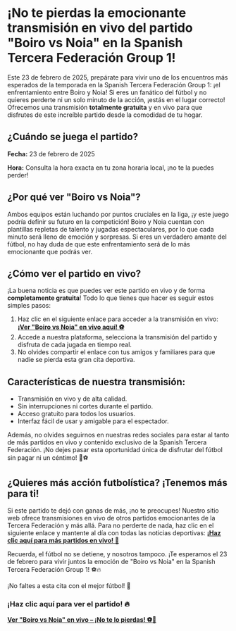 # ¡No te pierdas la emocionante transmisión en vivo del partido "Boiro vs Noia" en la Spanish Tercera Federación Group 1!

Este 23 de febrero de 2025, prepárate para vivir uno de los encuentros más esperados de la temporada en la Spanish Tercera Federación Group 1: ¡el enfrentamiento entre Boiro y Noia! Si eres un fanático del fútbol y no quieres perderte ni un solo minuto de la acción, ¡estás en el lugar correcto! Ofrecemos una transmisión **totalmente gratuita** y en vivo para que disfrutes de este increíble partido desde la comodidad de tu hogar.

## ¿Cuándo se juega el partido?

**Fecha:** 23 de febrero de 2025

**Hora:** Consulta la hora exacta en tu zona horaria local, ¡no te la puedes perder!

## ¿Por qué ver "Boiro vs Noia"?

Ambos equipos están luchando por puntos cruciales en la liga, ¡y este juego podría definir su futuro en la competición! Boiro y Noia cuentan con plantillas repletas de talento y jugadas espectaculares, por lo que cada minuto será lleno de emoción y sorpresas. Si eres un verdadero amante del fútbol, no hay duda de que este enfrentamiento será de lo más emocionante que podrás ver.

## ¿Cómo ver el partido en vivo?

¡La buena noticia es que puedes ver este partido en vivo y de forma **completamente gratuita**! Todo lo que tienes que hacer es seguir estos simples pasos:

1. Haz clic en el siguiente enlace para acceder a la transmisión en vivo: [**¡Ver "Boiro vs Noia" en vivo aquí! ⚽️**](https://tinyurl.com/livestreamfreeo?st=Boiro+vs+Noia&si=gh)
2. Accede a nuestra plataforma, selecciona la transmisión del partido y disfruta de cada jugada en tiempo real.
3. No olvides compartir el enlace con tus amigos y familiares para que nadie se pierda esta gran cita deportiva.

## Características de nuestra transmisión:

- Transmisión en vivo y de alta calidad.
- Sin interrupciones ni cortes durante el partido.
- Acceso gratuito para todos los usuarios.
- Interfaz fácil de usar y amigable para el espectador.

Además, no olvides seguirnos en nuestras redes sociales para estar al tanto de más partidos en vivo y contenido exclusivo de la Spanish Tercera Federación. ¡No dejes pasar esta oportunidad única de disfrutar del fútbol sin pagar ni un céntimo! 👏⚽️

## ¿Quieres más acción futbolística? ¡Tenemos más para ti!

Si este partido te dejó con ganas de más, ¡no te preocupes! Nuestro sitio web ofrece transmisiones en vivo de otros partidos emocionantes de la Tercera Federación y más allá. Para no perderte de nada, haz clic en el siguiente enlace y mantente al día con todas las noticias deportivas: [**¡Haz clic aquí para más partidos en vivo! 🎥**](https://tinyurl.com/livestreamfreeo?st=Boiro+vs+Noia&si=gh)

Recuerda, el fútbol no se detiene, y nosotros tampoco. ¡Te esperamos el 23 de febrero para vivir juntos la emoción de "Boiro vs Noia" en la Spanish Tercera Federación Group 1! ⚽️🔥

¡No faltes a esta cita con el mejor fútbol! 👊

### ¡Haz clic aquí para ver el partido! 🔥

[**Ver "Boiro vs Noia" en vivo – ¡No te lo pierdas! ⚽️🎉**](https://tinyurl.com/livestreamfreeo?st=Boiro+vs+Noia&si=gh)
